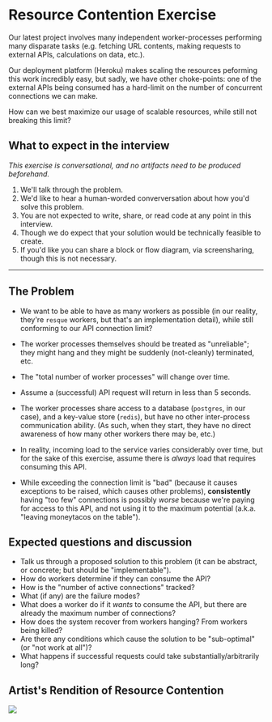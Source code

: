 # Resource Contention Exercise

Our latest project involves many independent worker-processes performing many disparate tasks (e.g. fetching URL contents, making requests to external APIs, calculations on data, etc.).

Our deployment platform (Heroku) makes scaling the resources peforming this work incredibly easy, but sadly, we have other choke-points: one of the external APIs being consumed has a hard-limit on the number of concurrent connections we can make.

How can we best maximize our usage of scalable resources, while still not breaking this limit?

## What to expect in the interview

_This exercise is conversational, and no artifacts need to be produced beforehand._

1. We'll talk through the problem.
1. We'd like to hear a human-worded converversation about how you'd solve this problem.
1. You are not expected to write, share, or read code at any point in this interview.
1. Though we do expect that your solution would be technically feasible to create.
1. If you'd like you can share a block or flow diagram, via screensharing, though this is not necessary.

---

## The Problem

* We want to be able to have as many workers as possible (in our reality, they're `resque` workers, but that's an implementation detail), while still conforming to our API connection limit?

* The worker processes themselves should be treated as "unreliable"; they might hang and they might be suddenly (not-cleanly) terminated, etc.

* The "total number of worker processes" will change over time.

* Assume a (successful) API request will return in less than 5 seconds.

* The worker processes share access to a database (`postgres`, in our case), and a key-value store (`redis`), but have no other inter-process communication ability. (As such, when they start, they have no direct awareness of how many other workers there may be, etc.)

* In reality, incoming load to the service varies considerably over time, but for the sake of this exercise, assume there is _always_ load that requires consuming this API.

* While exceeding the connection limit is "bad" (because it causes exceptions to be raised, which causes other problems), **consistently** having "too few" connections is possibly _worse_ because we're paying for access to this API, and not using it to the maximum potential (a.k.a. "leaving moneytacos on the table").

## Expected questions and discussion

* Talk us through a proposed solution to this problem (it can be abstract, or concrete; but should be "implementable").
* How do workers determine if they can consume the API?
* How is the "number of active connections" tracked?
* What (if any) are the failure modes?
* What does a worker do if it _wants_ to consume the API, but there are already the maximum number of connections?
* How does the system recover from workers hanging? From workers being killed?
* Are there any conditions which cause the solution to be "sub-optimal" (or "not work at all")?
* What happens if successful requests could take substantially/arbitrarily long?

## Artist's Rendition of Resource Contention

![](https://media.tenor.com/images/a6418534ed79eb74f4f62f55f38dc14a/tenor.gif)
